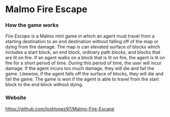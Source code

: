 # Malmo Fire Escape
### How the game works
*Fire Escape* is a Malmo mini game in which an agent must travel from a starting destination to an end destination without falling off of the map or dying from fire damage. The map is can elevated surface of blocks which includes a start block, an end block, ordinary path blocks, and blocks that are lit on fire. If an agent walks on a block that is lit on fire, the agent is lit on fire for a short period of time. During this period of time, the user will incur damage. If the agent incurs too much damage, they will die and fail the game. Likewise, if the agent falls off the surface of blocks, they will die and fail the game. The game is won if the agent is able to travel from the start block to the end block without dying.

### Website
https://github.com/joshlopez97/Malmo-Fire-Escape
